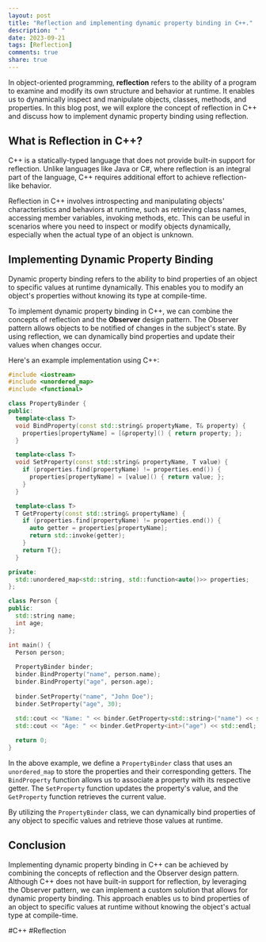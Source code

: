 ```yaml
---
layout: post
title: "Reflection and implementing dynamic property binding in C++."
description: " "
date: 2023-09-21
tags: [Reflection]
comments: true
share: true
---
```


In object-oriented programming, **reflection** refers to the ability of a program to examine and modify its own structure and behavior at runtime. It enables us to dynamically inspect and manipulate objects, classes, methods, and properties. In this blog post, we will explore the concept of reflection in C++ and discuss how to implement dynamic property binding using reflection.

## What is Reflection in C++?

C++ is a statically-typed language that does not provide built-in support for reflection. Unlike languages like Java or C#, where reflection is an integral part of the language, C++ requires additional effort to achieve reflection-like behavior.

Reflection in C++ involves introspecting and manipulating objects' characteristics and behaviors at runtime, such as retrieving class names, accessing member variables, invoking methods, etc. This can be useful in scenarios where you need to inspect or modify objects dynamically, especially when the actual type of an object is unknown.

## Implementing Dynamic Property Binding

Dynamic property binding refers to the ability to bind properties of an object to specific values at runtime dynamically. This enables you to modify an object's properties without knowing its type at compile-time.

To implement dynamic property binding in C++, we can combine the concepts of reflection and the **Observer** design pattern. The Observer pattern allows objects to be notified of changes in the subject's state. By using reflection, we can dynamically bind properties and update their values when changes occur.

Here's an example implementation using C++:

```cpp
#include <iostream>
#include <unordered_map>
#include <functional>

class PropertyBinder {
public:
  template<class T>
  void BindProperty(const std::string& propertyName, T& property) {
    properties[propertyName] = [&property]() { return property; };
  }

  template<class T>
  void SetProperty(const std::string& propertyName, T value) {
    if (properties.find(propertyName) != properties.end()) {
      properties[propertyName] = [value]() { return value; };
    }
  }

  template<class T>
  T GetProperty(const std::string& propertyName) {
    if (properties.find(propertyName) != properties.end()) {
      auto getter = properties[propertyName];
      return std::invoke(getter);
    }
    return T{};
  }

private:
  std::unordered_map<std::string, std::function<auto()>> properties;
};

class Person {
public:
  std::string name;
  int age;
};

int main() {
  Person person;
  
  PropertyBinder binder;
  binder.BindProperty("name", person.name);
  binder.BindProperty("age", person.age);
  
  binder.SetProperty("name", "John Doe");
  binder.SetProperty("age", 30);
  
  std::cout << "Name: " << binder.GetProperty<std::string>("name") << std::endl;
  std::cout << "Age: " << binder.GetProperty<int>("age") << std::endl;

  return 0;
}
```

In the above example, we define a `PropertyBinder` class that uses an `unordered_map` to store the properties and their corresponding getters. The `BindProperty` function allows us to associate a property with its respective getter. The `SetProperty` function updates the property's value, and the `GetProperty` function retrieves the current value.

By utilizing the `PropertyBinder` class, we can dynamically bind properties of any object to specific values and retrieve those values at runtime.

## Conclusion

Implementing dynamic property binding in C++ can be achieved by combining the concepts of reflection and the Observer design pattern. Although C++ does not have built-in support for reflection, by leveraging the Observer pattern, we can implement a custom solution that allows for dynamic property binding. This approach enables us to bind properties of an object to specific values at runtime without knowing the object's actual type at compile-time.

#C++ #Reflection